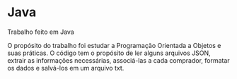 # Java

Trabalho feito em Java

O propósito do trabalho foi estudar a Programação Orientada a Objetos e suas práticas. O código tem o propósito de ler alguns arquivos JSON, 
extrair as informações necessárias, associá-las a cada comprador, formatar os dados e salvá-los em um arquivo txt.

